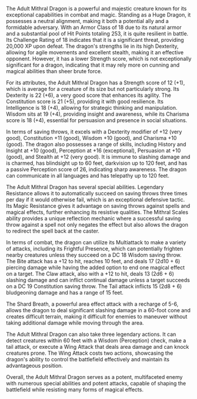 The Adult Mithral Dragon is a powerful and majestic creature known for its exceptional capabilities in combat and magic. Standing as a Huge Dragon, it possesses a neutral alignment, making it both a potential ally and a formidable adversary. With an Armor Class of 18 due to its natural armor and a substantial pool of Hit Points totaling 253, it is quite resilient in battle. Its Challenge Rating of 18 indicates that it is a significant threat, providing 20,000 XP upon defeat. The dragon's strengths lie in its high Dexterity, allowing for agile movements and excellent stealth, making it an effective opponent. However, it has a lower Strength score, which is not exceptionally significant for a dragon, indicating that it may rely more on cunning and magical abilities than sheer brute force.

For its attributes, the Adult Mithral Dragon has a Strength score of 12 (+1), which is average for a creature of its size but not particularly strong. Its Dexterity is 22 (+6), a very good score that enhances its agility. The Constitution score is 21 (+5), providing it with good resilience. Its Intelligence is 18 (+4), allowing for strategic thinking and manipulation. Wisdom sits at 19 (+4), providing insight and awareness, while its Charisma score is 18 (+4), essential for persuasion and presence in social situations. 

In terms of saving throws, it excels with a Dexterity modifier of +12 (very good), Constitution +11 (good), Wisdom +10 (good), and Charisma +10 (good). The dragon also possesses a range of skills, including History and Insight at +10 (good), Perception at +16 (exceptional), Persuasion at +10 (good), and Stealth at +12 (very good). It is immune to slashing damage and is charmed, has blindsight up to 60 feet, darkvision up to 120 feet, and has a passive Perception score of 26, indicating sharp awareness. The dragon can communicate in all languages and has telepathy up to 120 feet.

The Adult Mithral Dragon has several special abilities. Legendary Resistance allows it to automatically succeed on saving throws three times per day if it would otherwise fail, which is an exceptional defensive tactic. Its Magic Resistance gives it advantage on saving throws against spells and magical effects, further enhancing its resistive qualities. The Mithral Scales ability provides a unique reflection mechanic where a successful saving throw against a spell not only negates the effect but also allows the dragon to redirect the spell back at the caster.

In terms of combat, the dragon can utilize its Multiattack to make a variety of attacks, including its Frightful Presence, which can potentially frighten nearby creatures unless they succeed on a DC 18 Wisdom saving throw. The Bite attack has a +12 to hit, reaches 10 feet, and deals 17 (2d10 + 6) piercing damage while having the added option to end one magical effect on a target. The Claw attack, also with a +12 to hit, deals 13 (2d6 + 6) slashing damage and can inflict continual damage unless a target succeeds on a DC 19 Constitution saving throw. The Tail attack inflicts 15 (2d8 + 6) bludgeoning damage and has a range of 15 feet.

The Shard Breath, a powerful area effect attack with a recharge of 5-6, allows the dragon to deal significant slashing damage in a 60-foot cone and creates difficult terrain, making it difficult for enemies to maneuver without taking additional damage while moving through the area.

The Adult Mithral Dragon can also take three legendary actions. It can detect creatures within 60 feet with a Wisdom (Perception) check, make a tail attack, or execute a Wing Attack that deals area damage and can knock creatures prone. The Wing Attack costs two actions, showcasing the dragon's ability to control the battlefield effectively and maintain its advantageous position.

Overall, the Adult Mithral Dragon serves as a potent, multifaceted enemy with numerous special abilities and potent attacks, capable of shaping the battlefield while resisting many forms of magical effects.
